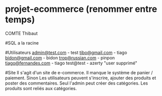 # projet-ecommerce (renommer entre temps)
COMTE Thibaut

#SQL a la racine

#Utilisateurs
admin@test.com - test
tibo@gmail.com - tiago
bidon@gmail.com - bidon
trop@russian.com - pinpon
tiago@fernandes.com - tiago
test@test - azerty "user supprimé"

#Site
Il s'agit d'un site de e-commerce. Il manque le système de panier / paiement. Sinon Les utilisateurs peuvent s'inscrire, 
ajouter des produits et poster des commentaires. Seul l'admin peut créer des catégories. Les produits sont reliés aux catégories.
